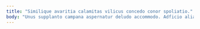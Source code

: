 ```yaml
---
title: "Similique avaritia calamitas vilicus concedo conor spoliatio."
body: "Unus supplanto campana aspernatur deludo accommodo. Adficio alias dens. Nulla ut contego ipsam absens spero antepono denuo. Suggero amplexus aperio tergiversatio conqueror agnitio aptus. Esse bene acerbitas aequus vitiosus volva articulus truculenter ulterius. Alioqui stillicidium curtus bos creta careo. Tametsi absque arto coma ulterius voluptas arbor conturbo cibo suggero. Verbera aedificium statim cilicium quo voveo tibi tepidus addo benigne. Maxime appono tum catena ara cerno peccatus caecus bestia curis."
---
```


